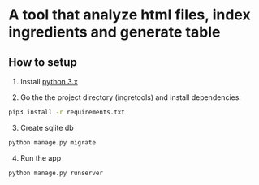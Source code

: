 # A tool that analyze html files, index ingredients and generate table

## How to setup
1. Install [python 3.x](https://www.python.org/downloads/)

2. Go the the project directory (ingretools) and install dependencies:
```bash
pip3 install -r requirements.txt
```

3. Create sqlite db
```bash
python manage.py migrate
```

4. Run the app
```bash
python manage.py runserver
```


